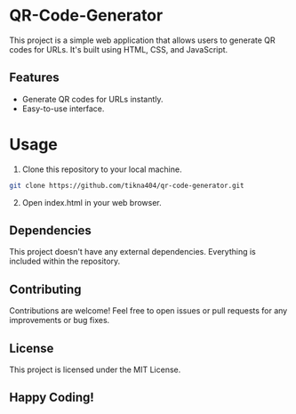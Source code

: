 # QR-Code-Generator
This project is a simple web application that allows users to generate QR codes for URLs. It's built using HTML, CSS, and JavaScript.

## Features
* Generate QR codes for URLs instantly.
* Easy-to-use interface.
# Usage
1. Clone this repository to your local machine.
```bash
git clone https://github.com/tikna404/qr-code-generator.git
```
2. Open index.html in your web browser.

## Dependencies
This project doesn't have any external dependencies. Everything is included within the repository.

## Contributing
Contributions are welcome! Feel free to open issues or pull requests for any improvements or bug fixes.

## License
This project is licensed under the MIT License.

## Happy Coding!
